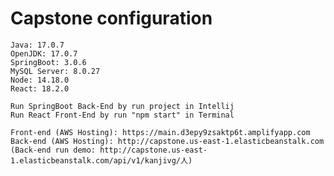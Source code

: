 <!DOCTYPE html>
<html>
<head>
	<meta charset="utf-8">
	<meta name="viewport" content="width=device-width, initial-scale=1">
</head>
<body>
	<h1>Capstone configuration</h1>

	Java: 17.0.7
	OpenJDK: 17.0.7
	SpringBoot: 3.0.6
	MySQL Server: 8.0.27
	Node: 14.18.0
	React: 18.2.0

	Run SpringBoot Back-End by run project in Intellij
	Run React Front-End by run "npm start" in Terminal
	
	Front-end (AWS Hosting): https://main.d3epy9zsaktp6t.amplifyapp.com
	Back-end (AWS Hosting): http://capstone.us-east-1.elasticbeanstalk.com
	(Back-end run demo: http://capstone.us-east-1.elasticbeanstalk.com/api/v1/kanjivg/人)

</body>
</html>
